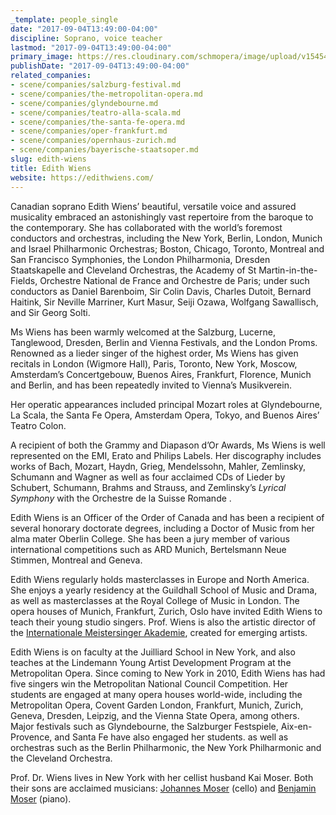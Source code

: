 ```yaml
---
_template: people_single
date: "2017-09-04T13:49:00-04:00"
discipline: Soprano, voice teacher
lastmod: "2017-09-04T13:49:00-04:00"
primary_image: https://res.cloudinary.com/schmopera/image/upload/v1545409169/media/webhook-uploads/1504547240898/edith_wiens_02_print.jpg.jpg
publishDate: "2017-09-04T13:49:00-04:00"
related_companies:
- scene/companies/salzburg-festival.md
- scene/companies/the-metropolitan-opera.md
- scene/companies/glyndebourne.md
- scene/companies/teatro-alla-scala.md
- scene/companies/the-santa-fe-opera.md
- scene/companies/oper-frankfurt.md
- scene/companies/opernhaus-zurich.md
- scene/companies/bayerische-staatsoper.md
slug: edith-wiens
title: Edith Wiens
website: https://edithwiens.com/
---
```


Canadian soprano Edith Wiens’ beautiful, versatile voice and assured musicality embraced an astonishingly vast repertoire from the baroque to the contemporary. She has collaborated with the world’s foremost conductors and orchestras, including the New York, Berlin, London, Munich and Israel Philharmonic Orchestras; Boston, Chicago, Toronto, Montreal and San Francisco Symphonies, the London Philharmonia, Dresden Staatskapelle and Cleveland Orchestras, the Academy of St Martin-in-the-Fields, Orchestre National de France and Orchestre de Paris; under such conductors as Daniel Barenboim, Sir Colin Davis, Charles Dutoit, Bernard Haitink, Sir Neville Marriner, Kurt Masur, Seiji Ozawa, Wolfgang Sawallisch, and Sir Georg Solti.

Ms Wiens has been warmly welcomed at the Salzburg, Lucerne, Tanglewood, Dresden, Berlin and Vienna Festivals, and the London Proms.    Renowned as a lieder singer of the highest order, Ms Wiens has given recitals in London (Wigmore Hall), Paris, Toronto, New York, Moscow, Amsterdam’s Concertgebouw, Buenos Aires, Frankfurt, Florence, Munich and Berlin, and has been repeatedly invited to Vienna’s Musikverein.

Her operatic appearances included principal Mozart roles at Glyndebourne, La Scala, the Santa Fe Opera, Amsterdam Opera, Tokyo, and Buenos Aires’ Teatro Colon.

 A recipient of both the Grammy and Diapason d’Or Awards, Ms Wiens is well represented on the EMI, Erato and Philips Labels. Her discography includes works of Bach, Mozart, Haydn, Grieg, Mendelssohn, Mahler, Zemlinsky, Schumann and Wagner as well as four acclaimed  CDs of Lieder by Schubert, Schumann, Brahms and Strauss, and Zemlinsky’s *Lyrical Symphony* with the Orchestre de la Suisse Romande .

Edith Wiens is an Officer of the Order of Canada and has been a recipient of several honorary doctorate degrees, including a Doctor of Music from her alma mater Oberlin College. She has been a jury member of various international competitions such as ARD Munich, Bertelsmann Neue Stimmen, Montreal and Geneva.  

Edith Wiens regularly holds masterclasses in Europe and North America.  She enjoys a  yearly residency  at  the Guildhall School of Music and Drama, as well as masterclasses at the Royal College of Music in London.   The opera houses of  Munich, Frankfurt, Zurich, Oslo have invited Edith Wiens to teach their young studio singers. Prof. Wiens  is also the artistic director of the [Internationale Meistersinger Akademie](https://meistersingerakademie.com/), created for emerging artists.  

Edith Wiens  is on faculty at  the Juilliard School  in New York, and also teaches at the Lindemann Young Artist Development Program at the Metropolitan Opera.  Since coming to New York in 2010,  Edith Wiens has had five singers win the Metropolitan National Council Competition. Her students  are engaged at many opera houses world-wide, including  the Metropolitan Opera, Covent Garden London, Frankfurt, Munich, Zurich, Geneva, Dresden, Leipzig,   and the  Vienna State Opera, among others.    Major festivals such as Glyndebourne, the Salzburger Festspiele, Aix-en-Provence, and Santa Fe  have also engaged her students. as well as orchestras such as the Berlin Philharmonic, the New York Philharmonic and the Cleveland Orchestra.  

Prof. Dr. Wiens lives in New York  with her cellist husband Kai Moser. Both their sons are acclaimed musicians: [Johannes Moser](http://www.johannes-moser.com/) (cello) and [Benjamin Moser](http://www.benjaminmoser.com/) (piano).
